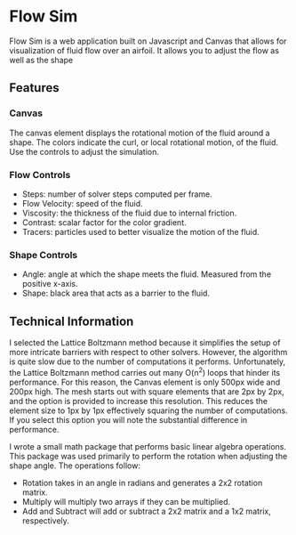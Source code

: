 # Flow Sim

Flow Sim is a web application built on Javascript and Canvas that allows for visualization of fluid flow over an airfoil. It allows you to adjust the flow as well as the shape

## Features

### Canvas

The canvas element displays the rotational motion of the fluid around a shape. The colors indicate the curl, or local rotational motion, of the fluid. Use the controls to adjust the simulation.

### Flow Controls

* Steps: number of solver steps computed per frame.
* Flow Velocity: speed of the fluid.
* Viscosity: the thickness of the fluid due to internal friction.
* Contrast: scalar factor for the color gradient.
* Tracers: particles used to better visualize the motion of the fluid.

### Shape Controls

* Angle: angle at which the shape meets the fluid. Measured from the positive x-axis.
* Shape: black area that acts as a barrier to the fluid.

## Technical Information

I selected the Lattice Boltzmann method because it simplifies the setup of more intricate barriers with respect to other solvers. However, the algorithm is quite slow due to the number of computations it performs. Unfortunately, the Lattice Boltzmann method carries out many O(n<sup>2</sup>) loops that hinder its performance. For this reason, the Canvas element is only 500px wide and 200px high. The mesh starts out with square elements that are 2px by 2px, and the option is provided to increase this resolution. This reduces the element size to 1px by 1px effectively squaring the number of computations. If you select this option you will note the substantial difference in performance.

I wrote a small math package that performs basic linear algebra operations. This package was used primarily to perform the rotation when adjusting the shape angle.
The operations follow:
* Rotation takes in an angle in radians and generates a 2x2 rotation matrix.
* Multiply will multiply two arrays if they can be multiplied.
* Add and Subtract will add or subtract a 2x2 matrix and a 1x2 matrix, respectively.
